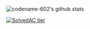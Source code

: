 ![codename-602's github stats](https://github-readme-stats.vercel.app/api?username=codename-602&count_private=true&show_icons=true&theme=dracula)

[![SolvedAC tier](http://mazassumnida.wtf/api/v2/generate_badge?boj=sizxero)](https://solved.ac/sizxero) 

<!--
**codename-602/codename-602** is a ✨ _special_ ✨ repository because its `README.md` (this file) appears on your GitHub profile.

Here are some ideas to get you started:

- 🔭 I’m currently working on ...
- 🌱 I’m currently learning ...
- 👯 I’m looking to collaborate on ...
- 🤔 I’m looking for help with ...
- 💬 Ask me about ...
- 📫 How to reach me: ...
- 😄 Pronouns: ...
- ⚡ Fun fact: ...
-->
